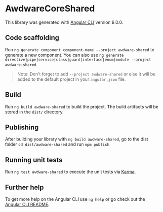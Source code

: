 # AwdwareCoreShared

This library was generated with [Angular CLI](https://github.com/angular/angular-cli) version 9.0.0.

## Code scaffolding

Run `ng generate component component-name --project awdware-shared` to generate a new component. You can also use `ng generate directive|pipe|service|class|guard|interface|enum|module --project awdware-shared`.
> Note: Don't forget to add `--project awdware-shared` or else it will be added to the default project in your `angular.json` file. 

## Build

Run `ng build awdware-shared` to build the project. The build artifacts will be stored in the `dist/` directory.

## Publishing

After building your library with `ng build awdware-shared`, go to the dist folder `cd dist/awdware-shared` and run `npm publish`.

## Running unit tests

Run `ng test awdware-shared` to execute the unit tests via [Karma](https://karma-runner.github.io).

## Further help

To get more help on the Angular CLI use `ng help` or go check out the [Angular CLI README](https://github.com/angular/angular-cli/blob/master/README.md).

